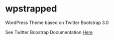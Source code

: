 wpstrapped
==========

WordPress Theme based on Twitter Bootstrap 3.0

See Twitter Boostrap Documentation <a href="http://getbootstrap.com/">Here</a> 

